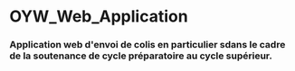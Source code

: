 # OYW_Web_Application
### Application web d'envoi de colis en particulier sdans le cadre de la soutenance de cycle préparatoire au cycle supérieur.
